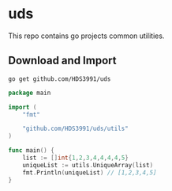 # uds

This repo contains go projects common utilities.

## Download and Import

```shell
go get github.com/HDS3991/uds
```

```go
package main

import (
    "fmt"

    "github.com/HDS3991/uds/utils"
)

func main() {
    list := []int{1,2,3,4,4,4,4,5}
    uniqueList := utils.UniqueArray(list)
    fmt.Println(uniqueList) // [1,2,3,4,5]
}
```
